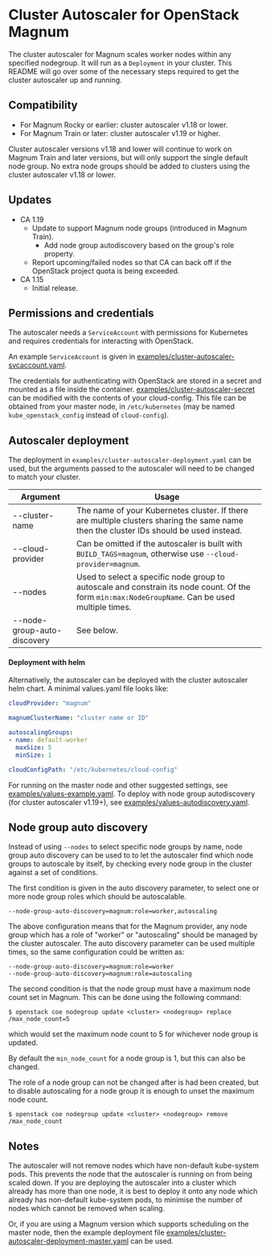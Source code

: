 # Cluster Autoscaler for OpenStack Magnum
The cluster autoscaler for Magnum scales worker nodes within any
specified nodegroup. It will run as a `Deployment` in your cluster.
This README will go over some of the necessary steps required to get
the cluster autoscaler up and running.

## Compatibility

* For Magnum Rocky or earlier: cluster autoscaler v1.18 or lower.
* For Magnum Train or later: cluster autoscaler v1.19 or higher.

Cluster autoscaler versions v1.18 and lower will continue to work on Magnum Train and later versions,
but will only support the single default node group. No extra node groups should be added to clusters
using the cluster autoscaler v1.18 or lower.

## Updates

* CA 1.19
  * Update to support Magnum node groups (introduced in Magnum Train).
    * Add node group autodiscovery based on the group's role property.
  * Report upcoming/failed nodes so that CA can back off if the OpenStack project quota is being exceeded.
* CA 1.15
  * Initial release.

## Permissions and credentials

The autoscaler needs a `ServiceAccount` with permissions for Kubernetes and
requires credentials for interacting with OpenStack.

An example `ServiceAccount` is given in [examples/cluster-autoscaler-svcaccount.yaml](examples/cluster-autoscaler-svcaccount.yaml).

The credentials for authenticating with OpenStack are stored in a secret and
mounted as a file inside the container. [examples/cluster-autoscaler-secret](examples/cluster-autoscaler-secret.yaml)
can be modified with the contents of your cloud-config. This file can be obtained from your master node,
in `/etc/kubernetes` (may be named `kube_openstack_config` instead of `cloud-config`).

## Autoscaler deployment

The deployment in `examples/cluster-autoscaler-deployment.yaml` can be used,
but the arguments passed to the autoscaler will need to be changed
to match your cluster.

| Argument                    | Usage                                                                                                                                            |
|-----------------------------|--------------------------------------------------------------------------------------------------------------------------------------------------|
| --cluster-name              | The name of your Kubernetes cluster. If there are multiple clusters sharing the same name then the cluster IDs should be used instead.           |
| --cloud-provider            | Can be omitted if the autoscaler is built with `BUILD_TAGS=magnum`, otherwise use `--cloud-provider=magnum`.                                     |
| --nodes                     | Used to select a specific node group to autoscale and constrain its node count. Of the form `min:max:NodeGroupName`. Can be used multiple times. |
| --node-group-auto-discovery | See below.                                                                                                                                       |

#### Deployment with helm

Alternatively, the autoscaler can be deployed with the cluster autoscaler helm chart.
A minimal values.yaml file looks like:

```yaml
cloudProvider: "magnum"

magnumClusterName: "cluster name or ID"

autoscalingGroups:
- name: default-worker
  maxSize: 5
  minSize: 1

cloudConfigPath: "/etc/kubernetes/cloud-config"
```

For running on the master node and other suggested settings, see
[examples/values-example.yaml](examples/values-example.yaml).
To deploy with node group autodiscovery (for cluster autoscaler v1.19+), see
[examples/values-autodiscovery.yaml](examples/values-autodiscovery.yaml).


## Node group auto discovery

Instead of using `--nodes` to select specific node groups by name,
node group auto discovery can be used to to let the autoscaler find which node groups
to autoscale by itself, by checking every node group in the cluster against a set of conditions.

The first condition is given in the auto discovery parameter,
to select one or more node group roles which should be autoscalable.

```
--node-group-auto-discovery=magnum:role=worker,autoscaling
```

The above configuration means that for the Magnum provider, any node group which
has a role of "worker" or "autoscaling" should be managed by the cluster autoscaler.
The auto discovery parameter can be used multiple times, so the same configuration could be written as:

```
--node-group-auto-discovery=magnum:role=worker
--node-group-auto-discovery=magnum:role=autoscaling
```

The second condition is that the node group must have a maximum node count set in Magnum.
This can be done using the following command:

```
$ openstack coe nodegroup update <cluster> <nodegroup> replace /max_node_count=5
```

which would set the maximum node count to 5 for whichever node group is updated.

By default the `min_node_count` for a node group is 1, but this can also be changed.

The role of a node group can not be changed after is had been created, but to disable autoscaling
for a node group it is enough to unset the maximum node count.

```
$ openstack coe nodegroup update <cluster> <nodegroup> remove /max_node_count
```

## Notes

The autoscaler will not remove nodes which have non-default kube-system pods.
This prevents the node that the autoscaler is running on from being scaled down.
If you are deploying the autoscaler into a cluster which already has more than one node,
it is best to deploy it onto any node which already has non-default kube-system pods,
to minimise the number of nodes which cannot be removed when scaling.

Or, if you are using a Magnum version which supports scheduling on the master node, then
the example deployment file
[examples/cluster-autoscaler-deployment-master.yaml](examples/cluster-autoscaler-deployment-master.yaml)
can be used.
